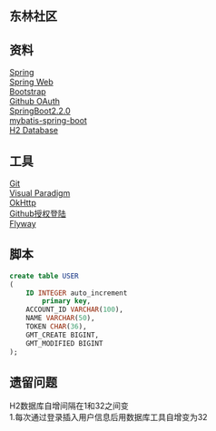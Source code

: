 ## 东林社区

## 资料  
[Spring](https://spring.io/guides)  
[Spring Web](https://spring.io/guides/gs/serving-web-content/)  
[Bootstrap](https://v3.bootcss.com/getting-started/)  
[Github OAuth](https://developer.github.com/apps/building-oauth-apps/creating-an-oauth-app/)  
[SpringBoot2.2.0](https://docs.spring.io/spring-boot/docs/2.2.0.RC1/reference/htmlsingle/)  
[mybatis-spring-boot](http://mybatis.org/spring-boot-starter/mybatis-spring-boot-autoconfigure/)  
[H2 Database](http://www.h2database.com/html/main.html)


## 工具  
[Git](https://git-scm.com/download)  
[Visual Paradigm](https://www.visual-paradigm.com)  
[OkHttp](https://square.github.io/okhttp/)  
[Github授权登陆](https://developer.github.com/apps/building-oauth-apps/authorizing-oauth-apps/)  
[Flyway](https://flywaydb.org/getstarted/why)  
## 脚本  
```sql
create table USER
(
	ID INTEGER auto_increment
		primary key,
	ACCOUNT_ID VARCHAR(100),
	NAME VARCHAR(50),
	TOKEN CHAR(36),
	GMT_CREATE BIGINT,
	GMT_MODIFIED BIGINT
);
```  

## 遗留问题  
H2数据库自增间隔在1和32之间变  
1.每次通过登录插入用户信息后用数据库工具自增变为32